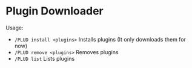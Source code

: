 Plugin Downloader
=================

Usage:
 * `/PLUD install <plugins>` Installs plugins (It only downloads them for now)
 * `/PLUD remove <plugins>` Removes plugins
 * `/PLUD list` Lists plugins
